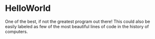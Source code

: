 # HelloWorld
One of the best, if not the greatest program out there! This could also be easily labeled as few of the most beautiful lines of code in the 
history of computers.

